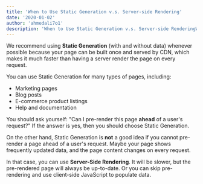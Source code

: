 ```yaml
---
title: 'When to Use Static Generation v.s. Server-side Rendering'
date: '2020-01-02'
author: 'ahmedali7o1'
description: 'When to Use Static Generation v.s. Server-side RenderingWhen to Use Static Generation v.s. Server-side RenderingWhen to Use Static Generation v.s. Server-side RenderingWhen to Use Static Generation v.s. Server-side Rendering Use Static Generatissssss'
---
```


We recommend using **Static Generation** (with and without data) whenever possible because your page can be built once and served by CDN, which makes it much faster than having a server render the page on every request.

You can use Static Generation for many types of pages, including:

- Marketing pages
- Blog posts
- E-commerce product listings
- Help and documentation

You should ask yourself: "Can I pre-render this page **ahead** of a user's request?" If the answer is yes, then you should choose Static Generation.

On the other hand, Static Generation is **not** a good idea if you cannot pre-render a page ahead of a user's request. Maybe your page shows frequently updated data, and the page content changes on every request.

In that case, you can use **Server-Side Rendering**. It will be slower, but the pre-rendered page will always be up-to-date. Or you can skip pre-rendering and use client-side JavaScript to populate data.